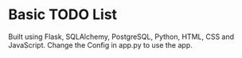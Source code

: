 # Basic TODO List

Built using Flask, SQLAlchemy, PostgreSQL, Python, HTML, CSS and JavaScript.
Change the Config in app.py to use the app.